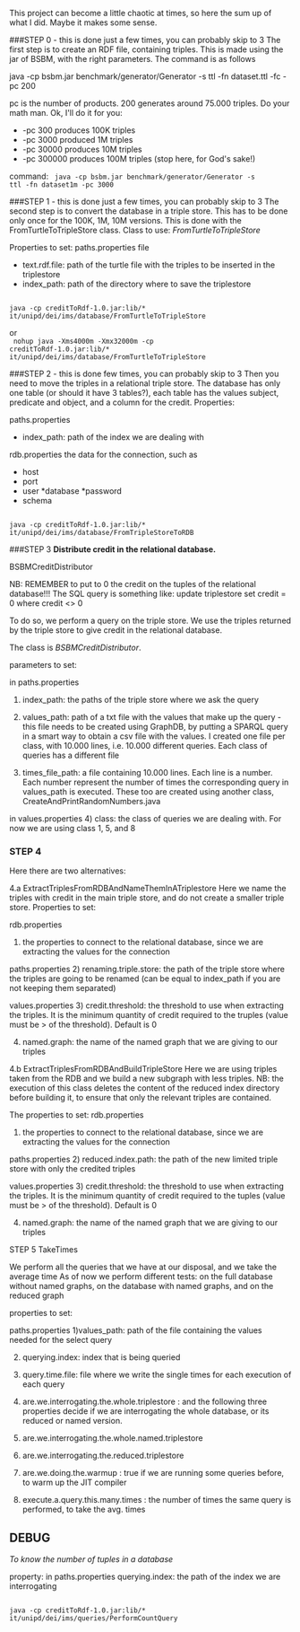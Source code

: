 This project can become a little chaotic at times, so here the sum up of what I did. Maybe it makes some sense. 



###STEP 0 - this is done just a few times, you can probably skip to 3
The first step is to create an RDF file, containing triples. This is made using the jar
of BSBM, with the right parameters. The command is as follows

java -cp bsbm.jar benchmark/generator/Generator -s ttl -fn dataset.ttl -fc -pc 200

pc is the number of products. 200 generates around 75.000 triples. Do your math man.
Ok, I'll do it for you: 
* -pc 300 produces 100K triples
* -pc 3000 produced 1M triples
* -pc 30000 produces 10M triples
* -pc 300000 produces 100M triples (stop here, for God's sake!)

command:
<code>
java -cp bsbm.jar benchmark/generator/Generator -s ttl -fn dataset1m -pc 3000
</code>



###STEP 1 - this is done just a few times, you can probably skip to 3
The second step is to convert the database in a triple store. This has to be done only once for the 100K, 1M, 10M versions. This is done with the FromTurtleToTripleStore class.
Class to use: *FromTurtleToTripleStore*

Properties to set:
paths.properties file
* text.rdf.file: path of the turtle file with the triples to be inserted in the triplestore
* index_path: path of the directory where to save the triplestore

<code>
java -cp creditToRdf-1.0.jar:lib/* it/unipd/dei/ims/database/FromTurtleToTripleStore
</code> 

or
<br/>
<code>
nohup java -Xms4000m -Xmx32000m -cp creditToRdf-1.0.jar:lib/* it/unipd/dei/ims/database/FromTurtleToTripleStore
</code>




###STEP 2 - this is done few times, you can probably skip to 3
Then you need to move the triples in a relational triple store. The database has only one table (or should it have 3 tables?), each table has the values subject, predicate and object, and a column for the credit. 
Properties: 

paths.properties
* index_path: path of the index we are dealing with

rdb.properties
the data for the connection, such as
* host
* port
* user
*database
*password
* schema

<code>
java -cp creditToRdf-1.0.jar:lib/* it/unipd/dei/ims/database/FromTripleStoreToRDB
</code> 


###STEP 3
<b>Distribute credit in the relational database.</b>

BSBMCreditDistributor

NB: REMEMBER to put to 0 the credit on the tuples of the relational database!!! The SQL query is something like:
update triplestore 
set credit = 0
where credit <> 0

To do so, we perform a query on the triple store. We use the triples returned by the triple store to give
credit in the relational database.

The class is *BSBMCreditDistributor*.

parameters to set:

in paths.properties
1) index_path: the paths of the triple store where we ask the query

2) values_path: path of a txt file with the values that make up the query - this file needs to be created using 
GraphDB, by putting a SPARQL query in a smart way to obtain a csv file with the values. I created one file per class, with 10.000 lines, i.e. 10.000 different queries. Each class of queries has a different file

3) times_file_path: a file containing 10.000 lines. Each line is a number. Each number represent the number of times the corresponding query in values_path is executed. These too are created using another class, CreateAndPrintRandomNumbers.java 

in values.properties
4) class: the class of queries we are dealing with. For now we are using class 1, 5, and 8


### STEP 4
Here there are two alternatives:

4.a
ExtractTriplesFromRDBAndNameThemInATriplestore
Here we name the triples with credit in the main triple store, and do not create a smaller triple store.
Properties to set:

rdb.properties
1) the properties to connect to the relational database, since we are extracting the values for the connection

paths.properties
2) renaming.triple.store: the path of the triple store where the triples are going to be renamed (can be equal to index_path if you are not keeping them separated)

values.properties
3) credit.threshold: the threshold to use when extracting the triples. It is the minimum quantity of credit required to the truples (value must be > of the threshold). Default is 0

4) named.graph: the name of the named graph that we are giving to our triples


4.b
ExtractTriplesFromRDBAndBuildTripleStore
Here we are using triples taken from the RDB and we build a new subgraph with less triples.
NB: the execution of this class deletes the content of the reduced index directory before building it, to ensure that only the relevant triples are contained.

The properties to set:
rdb.properties
1) the properties to connect to the relational database, since we are extracting the values for the connection

paths.properties
2) reduced.index.path: the path of the new limited triple store with only the credited triples

values.properties
3) credit.threshold: the threshold to use when extracting the triples. It is the minimum quantity of credit required to the tuples (value must be > of the threshold). Default is 0

4) named.graph: the name of the named graph that we are giving to our triples


STEP 5
TakeTimes

We perform all the queries that we have at our disposal, and we take the average time
As of now we perform different tests: on the full database without named graphs, on the database with named graphs, 
and on the reduced graph

properties to set:

paths.properties
1)values_path: path of the file containing the values needed for the select query

2) querying.index: index that is being queried

3) query.time.file: file where we write the single times for each execution of each query

3) are.we.interrogating.the.whole.triplestore : and the following three properties decide if we are interrogating the whole database, or its reduced or named version.

4) are.we.interrogating.the.whole.named.triplestore

5) are.we.interrogating.the.reduced.triplestore

6) are.we.doing.the.warmup : true if we are running some queries before, to warm up the JIT compiler

7) execute.a.query.this.many.times : the number of times the same query is performed, to take the avg. times


## DEBUG

<i>To know the number of tuples in a database</i>

property: 
in paths.properties
querying.index: the path of the index we are interrogating

<code>
java -cp creditToRdf-1.0.jar:lib/* it/unipd/dei/ims/queries/PerformCountQuery
</code>
